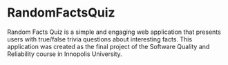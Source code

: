 # RandomFactsQuiz
Random Facts Quiz is a simple and engaging web application that presents users with true/false trivia questions about interesting facts. This application was created as the final project of the Software Quality and Reliability course in Innopolis University.